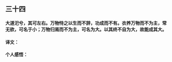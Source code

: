 ## 三十四

#### 大道汜兮，其可左右。万物恃之以生而不辞，功成而不有。衣养万物而不为主，常无欲，可名于小；万物归焉而不为主，可名为大。以其终不自为大，故能成其大。

#### 译文：

#### 个人感悟：